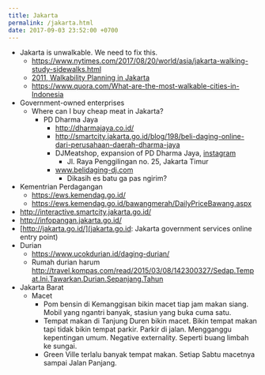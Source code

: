 ```yaml
---
title: Jakarta
permalink: /jakarta.html
date: 2017-09-03 23:52:00 +0700
---
```


- Jakarta is unwalkable.
We need to fix this.
    - https://www.nytimes.com/2017/08/20/world/asia/jakarta-walking-study-sidewalks.html
    - [2011, Walkability Planning in Jakarta](https://escholarship.org/uc/item/05p5r596)
    - https://www.quora.com/What-are-the-most-walkable-cities-in-Indonesia
- Government-owned enterprises
    - Where can I buy cheap meat in Jakarta?
        - PD Dharma Jaya
            - http://dharmajaya.co.id/
            - http://smartcity.jakarta.go.id/blog/198/beli-daging-online-dari-perusahaan-daerah-dharma-jaya
            - DJMeatshop, expansion of PD Dharma Jaya, [instagram](https://www.instagram.com/djmeatshop/)
                - Jl. Raya Penggilingan no. 25, Jakarta Timur
            - www.belidaging-dj.com
                - Dikasih es batu ga pas ngirim?
- Kementrian Perdagangan
    - https://ews.kemendag.go.id/
    - https://ews.kemendag.go.id/bawangmerah/DailyPriceBawang.aspx
- http://interactive.smartcity.jakarta.go.id/
- http://infopangan.jakarta.go.id/
- [http://jakarta.go.id/](jakarta.go.id: Jakarta government services online entry point)
- Durian
    - https://www.ucokdurian.id/daging-durian/
    - Rumah durian harum http://travel.kompas.com/read/2015/03/08/142300327/Sedap.Tempat.Ini.Tawarkan.Durian.Sepanjang.Tahun
- Jakarta Barat
    - Macet
        - Pom bensin di Kemanggisan bikin macet tiap jam makan siang.
        Mobil yang ngantri banyak, stasiun yang buka cuma satu.
        - Tempat makan di Tanjung Duren bikin macet.
        Bikin tempat makan tapi tidak bikin tempat parkir.
        Parkir di jalan.
        Mengganggu kepentingan umum.
        Negative externality.
        Seperti buang limbah ke sungai.
        - Green Ville terlalu banyak tempat makan.
        Setiap Sabtu macetnya sampai Jalan Panjang.
